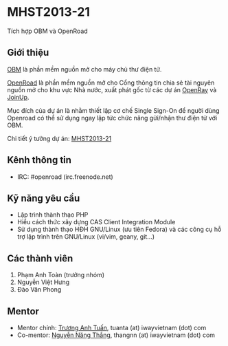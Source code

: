 # MHST2013-21
Tích hợp OBM và OpenRoad

## Giới thiệu
[OBM](http://www.obm.org) là phần mềm nguồn mở cho máy chủ thư điện tử.

[OpenRoad](http://openroad.vn) là phần mềm nguồn mở cho Cổng thông tin chia sẻ tài nguyên nguồn mở cho khu vực Nhà nước, xuất phát gốc từ các dự án [OpenRay](http://www.openray.org) và [JoinUp](http://jointup.ec.europa.org).

Mục đích của dự án là nhằm thiết lập cơ chế Single Sign-On để người dùng Openroad có thể sử dụng ngay lập tức chức năng gửi/nhận thư điện tử với OBM.

Chi tiết ý tưởng dự án: [MHST2013-21](http://wiki.vfossa.vn/mhst:ideas:mhst2013:iway03)

## Kênh thông tin
* IRC: #openroad (irc.freenode.net)

## Kỹ năng yêu cầu
* Lập trình thành thạo PHP
* Hiểu cách thức xây dựng CAS Client Integration Module
* Sử dụng thành thạo HĐH GNU/Linux (ưu tiên Fedora) và các công cụ hỗ trợ lập trình trên GNU/Linux (vi/vim, geany, git...)

## Các thành viên
1. Phạm Anh Toàn (trưởng nhóm)
2. Nguyễn Việt Hưng
3. Đào Văn Phong

## Mentor
* Mentor chính: [Trương Anh Tuấn](https://github.com/tuanta), tuanta (at) iwayvietnam (dot) com
* Co-mentor: [Nguyễn Năng Thắng](https://github.com/thangnguyennang), thangnn (at) iwayvietnam (dot) com
